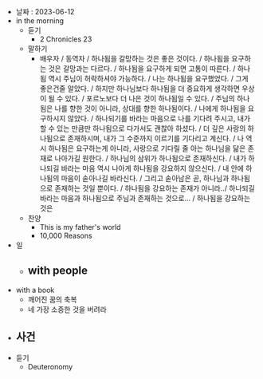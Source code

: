 - 날짜 : 2023-06-12
- in the morning
	- 듣기
		- 2 Chronicles 23
	- 말하기
		-  배우자 / 동역자 / 하나됨을 갈망하는 것은 좋은 것이다. / 하나됨을 요구하는 것은 갈망과는 다르다. / 하나됨을 요구하게 되면 고통이 따른다. / 하나됨 역시 주님이 허락하셔야 가능하다. / 나는 하나됨을 요구했었다. / 그게 좋은건줄 알았다. / 하지만 하나님보다 하나됨을 더 중요하게 생각하면 우상이 될 수 있다. / 포르노보다 더 나은 것이 하나됨일 수 있다.  / 주님의 하나됨은 나를 향한 것이 아니라, 상대를 향한 하나됨이다. / 나에게 하나됨을 요구하시지 않았다. / 하나되기를 바라는 마음으로 나를 기다려 주시고, 내가 할 수 있는 만큼만 하나됨으로 다가서도 괜찮아 하셨다. / 더 깊은 사랑의 하나됨으로 존재하시며, 내가 그 수준까지 이르기를 기다리고 계신다. / 나 역시 하나됨은 요구하는게 아니라, 사랑으로 기다릴 줄 아는 하나님을 닮은 존재로 나아가길 원한다. / 하나님의 삼위가 하나됨으로 존재하신다. / 내가 하나되길 바라는 마음 역시 나아게 하나됨을 강요하지 않으신다. / 내 안에 하나됨의 마음이 솓아나길 바라신다. / 그리고 솓아남은 곧, 하나님과 하나됨으로 존재하는 것일 뿐이다. / 하나됨을 강요하는 존재가 아니라../ 하나되길 바라는 마음과 하나됨으로 주님과 존재하는 것으로... / 하나됨을 강요하는 것은 
	- 찬양
		- This is my father's world
		- 10,000 Reasons
- 일
	- with people
		- 
- with a book
	- 깨어진 꿈의 축복
	- 네 가장 소중한 것을 버려라
- 사건
	- 
- 듣기
	- Deuteronomy 

